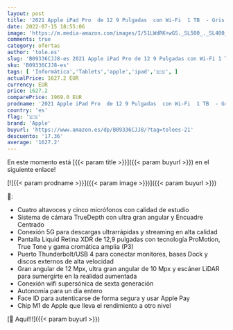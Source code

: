 ```yaml
---
layout: post
title: '2021 Apple iPad Pro  de 12 9 Pulgadas  con Wi-Fi  1 TB  - Gris Espacial  5.ª generación '
date: 2022-07-15 18:55:06
image: 'https://m.media-amazon.com/images/I/51LWdRK+wGS._SL500_._SL400_.jpg'
comments: true
category: ofertas
author: 'tole.es'
slug: 'B09336CJJ8-es 2021 Apple iPad Pro de 12 9 Pulgadas con Wi-Fi 1 TB - Gris...'
sku: 'B09336CJJ8-es'
tags: [ 'Informática','Tablets','apple','ipad','🇪🇸', ]
actualPrice: 1627.2 EUR
currency: EUR
price: 1627.2
comparePrice: 1969.0 EUR
prodname: '2021 Apple iPad Pro  de 12 9 Pulgadas  con Wi-Fi  1 TB  - Gris Espacial  5.ª generación '
country: 'es'
flag: '🇪🇸'
brand: 'Apple'
buyurl: 'https://www.amazon.es/dp/B09336CJJ8/?tag=tolees-21'
descuento: '17.36'
average: '1627.2'
---
```


En este momento está [{{< param title >}}]({{< param buyurl >}}) en el siguiente enlace!

[![{{< param prodname >}}]({{< param image >}})]({{< param buyurl >}})

🔎:

- Cuatro altavoces y cinco micrófonos con calidad de estudio
- Sistema de cámara TrueDepth con ultra gran angular y Encuadre Centrado
- Conexión 5G para descargas ultrarrápidas y streaming en alta calidad
- Pantalla Liquid Retina XDR de 12,9 pulgadas con tecnología ProMotion, True Tone y gama cromática amplia (P3)
- Puerto Thunderbolt/USB 4 para conectar monitores, bases Dock y discos externos de alta velocidad
- Gran angular de 12 Mpx, ultra gran angular de 10 Mpx y escáner LiDAR para sumergirte en la realidad aumentada
- Conexión wifi supersónica de sexta generación
- Autonomía para un día entero
- Face ID para autenticarse de forma segura y usar Apple Pay
- Chip M1 de Apple que lleva el rendimiento a otro nivel

[🛒 Aquí!!!]({{< param buyurl >}})
